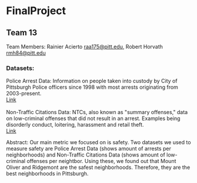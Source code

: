 # FinalProject
## Team 13

Team Members: Rainier Acierto raa175@pitt.edu, Robert Horvath rmh84@pitt.edu <br>
### Datasets: <br>

Police Arrest Data: Information on people taken into custody by City of Pittsburgh Police officers since 1998 with most arrests originating from 2003-present.
<br>[Link](https://data.wprdc.org/dataset/arrest-data)<br><br>
Non-Traffic Citations Data: NTCs, also known as "summary offenses," data on low-criminal offenses that did not result in an arrest. Examples being disorderly conduct, loitering, harassment and retail theft. 
 <br>[Link](https://data.wprdc.org/dataset/non-traffic-citations)<br>
  
Abstract: Our main metric we focused on is safety. Two datasets we used to measure safety are Police Arrest Data (shows amount of arrests per neighborhoods) and Non-Traffic Citations Data (shows amount of low-criminal offenses per neightbor. Using these, we found out that Mount Oliver and Ridgemont are the safest neighborhoods. Therefore, they are the best neighborhoods in Pittsburgh. 
